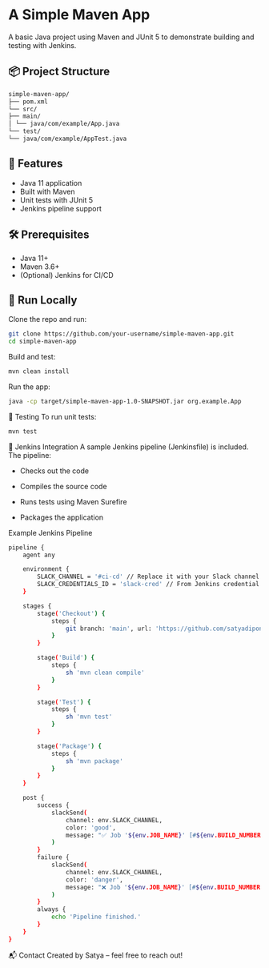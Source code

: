 # A Simple Maven App
A basic Java project using Maven and JUnit 5 to demonstrate building and testing with Jenkins.

## 📦 Project Structure

```bash
simple-maven-app/
├── pom.xml
└── src/
├── main/
│ └── java/com/example/App.java
└── test/
└── java/com/example/AppTest.java
```

## 🚀 Features

- Java 11 application
- Built with Maven
- Unit tests with JUnit 5
- Jenkins pipeline support

## 🛠️ Prerequisites

- Java 11+
- Maven 3.6+
- (Optional) Jenkins for CI/CD

## 🧪 Run Locally

Clone the repo and run:
```bash
git clone https://github.com/your-username/simple-maven-app.git
cd simple-maven-app
```
Build and test:
```bash
mvn clean install
```
Run the app:
```bash
java -cp target/simple-maven-app-1.0-SNAPSHOT.jar org.example.App
```
🧪 Testing
To run unit tests:
```bash
mvn test
```

🤖 Jenkins Integration
A sample Jenkins pipeline (Jenkinsfile) is included. The pipeline:

- Checks out the code

- Compiles the source code

- Runs tests using Maven Surefire

- Packages the application

Example Jenkins Pipeline
```bash
pipeline {
    agent any

    environment {
        SLACK_CHANNEL = '#ci-cd' // Replace it with your Slack channel
        SLACK_CREDENTIALS_ID = 'slack-cred' // From Jenkins credential manager
    }

    stages {
        stage('Checkout') {
            steps {
                git branch: 'main', url: 'https://github.com/satyadipon/simple-maven-app.git'
            }
        }

        stage('Build') {
            steps {
                sh 'mvn clean compile'
            }
        }

        stage('Test') {
            steps {
                sh 'mvn test'
            }
        }

        stage('Package') {
            steps {
                sh 'mvn package'
            }
        }
    }

    post {
        success {
            slackSend(
                channel: env.SLACK_CHANNEL,
                color: 'good',
                message: "✅ Job '${env.JOB_NAME}' [#${env.BUILD_NUMBER}] succeeded. 🎉\n${env.BUILD_URL}"
            )
        }
        failure {
            slackSend(
                channel: env.SLACK_CHANNEL,
                color: 'danger',
                message: "❌ Job '${env.JOB_NAME}' [#${env.BUILD_NUMBER}] failed. 🔥\n${env.BUILD_URL}"
            )
        }
        always {
            echo 'Pipeline finished.'
        }
    }
}
```

📬 Contact
Created by Satya – feel free to reach out!
